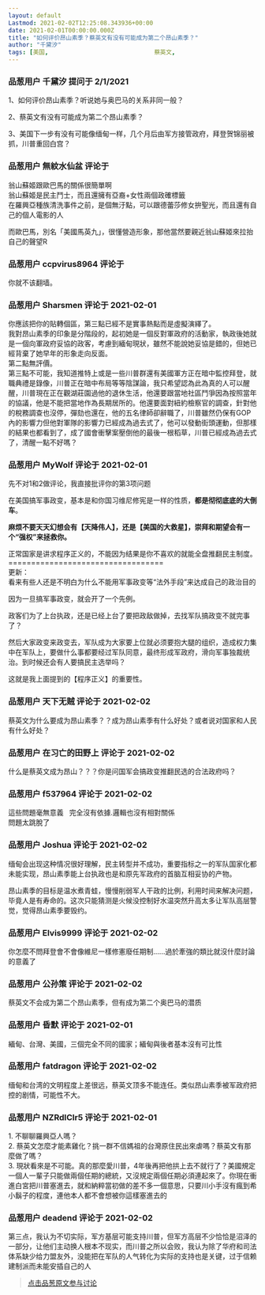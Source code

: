 ```yaml
---
layout: default
Lastmod: 2021-02-02T12:25:08.343936+00:00
date: 2021-02-01T00:00:00.000Z
title: "如何评价昂山素季？蔡英文有没有可能成为第二个昂山素季？"
author: "千黛汐"
tags: [美国,								蔡英文,								川普,								拜登,								昂山素季]
---
```



### 品葱用户 **千黛汐** 提问于 2/1/2021
    
1、如何评价昂山素季？听说她与奥巴马的关系非同一般？  
  
2、蔡英文有没有可能成为第二个昂山素季？  
  
3、美国下一步有没有可能像缅甸一样，几个月后由军方接管政府，拜登贺锦丽被抓，川普重回白宫？
    
                

### 品葱用户 **無紋水仙盆** 评论于 
        
翁山蘇姬跟歐巴馬的關係很簡單啊  
翁山蘇姬是民主鬥士，而且還擁有亞裔+女性兩個政確標籤  
在羅興亞種族清洗事件之前，是個無汙點，可以跟德蕾莎修女拚聖光，而且還有自己的個人電影的人  
  
而歐巴馬，別名「美國馬英九」，很懂營造形象，那他當然要親近翁山蘇姬來拉抬自己的聲望R
        
                

### 品葱用户 **ccpvirus8964** 评论于 
        
你就不该翻墙。
        
                

### 品葱用户 **Sharsmen** 评论于 2021-02-01
        
你應該把你的貼轉個區，第三點已經不是實事熱點而是虛擬演繹了。  
我對昂山素季的印象是分階段的，起初她是一個反對軍政府的活動家，執政後她就是一個向軍政府妥協的政客，考慮到緬甸現狀，雖然不能說她妥協是錯的，但她已經背棄了她早年的形象走向反面。  
第二點無評價。  
第三點不可能，我知道推特上或是一些川普群還有美國軍方正在暗中監控拜登，就職典禮是錄像，川普正在暗中布局等等陰謀論，我只希望認為此為真的人可以醒醒，川普現在正在觀湖莊園過他的退休生活，他還要跟當地社區鬥爭因為按照當年的協議，他是不能把當地作為長期居所的。他還要面對紐約檢察官的調查，針對他的稅務調查也沒停，彈劾也還在，他的五名律師卻辭職了，川普雖然仍保有GOP內的影響力但他對軍隊的影響力已經成為過去式了，他可以發動街頭運動，但那樣的結果也都看到了，成了國會衝擊案壓倒他的最後一根稻草，川普已經成為過去式了，清醒一點不好嗎？
        
                

### 品葱用户 **MyWolf** 评论于 2021-02-01
        
先不对1和2做评论，我直接批评你的第3项问题  
  
在美国搞军事政变，基本是和你国习维尼修宪是一样的性质，**都是彻彻底底的大倒车**。  
  
**麻烦不要天天幻想会有【天降伟人】，还是【美国的大救星】，崇拜和期望会有一个“强权”来拯救你。**  
  
正常国家是讲求程序正义的，不能因为结果是你不喜欢的就能全盘推翻民主制度。  
\==================================  
更新：  
看来有些人还是不明白为什么不能用军事政变等“法外手段”来达成自己的政治目的  
  
因为一旦搞军事政变，就会开了一个先例。  
  
政客们为了上台执政，还是已经上台了要把政敌做掉，去找军队搞政变不就完事了？  
  
然后大家政变来政变去，军队成为大家要上位就必须要抱大腿的组织，造成权力集中在军队上，要做什么事都要经过军队同意，最终形成军政府，滑向军事独裁统治。到时候还会有人要搞民主选举吗？  
  
这就是我上面提到的【程序正义】的重要性。
        
                

### 品葱用户 **天下无贼** 评论于 2021-02-02
        
蔡英文为什么要成为昂山素季？？成为昂山素季有什么好处？或者说对国家和人民有什么好处？
        
                

### 品葱用户 **在习亡的田野上** 评论于 2021-02-02
        
什么是蔡英文成为昂山？？？你是问国军会搞政变推翻民选的合法政府吗？
        
                

### 品葱用户 **f537964** 评论于 2021-02-02
        
這些問題毫無意義   完全沒有依據.邏輯也沒有相對關係  
問題太跳脫了
        
                

### 品葱用户 **Joshua** 评论于 2021-02-02
        
缅甸会出现这种情况很好理解，民主转型并不成功，重要指标之一的军队国家化都未能实现，昂山素季能上台执政也是和原先军政府的首脑互相妥协的产物。  
  
昂山素季的目标是温水煮青蛙，慢慢削弱军人干政的比例，利用时间来解决问题，毕竟人是有寿命的。这次只能猜测是火候没控制好水温突然升高太多让军队高层警觉，觉得昂山素季要毁约。
        
                

### 品葱用户 **Elvis9999** 评论于 2021-02-02
        
你怎麼不問拜登會不會像維尼一樣修憲廢任期制......過於牽強的類比就沒什麼討論的意義了
        
                

### 品葱用户 **公孙策** 评论于 2021-02-02
        
蔡英文不会成为第二个昂山素季，但有成为第二个奥巴马的潜质
        
                

### 品葱用户 **昏默** 评论于 2021-02-01
        
緬甸、台灣、美國，三個完全不同的國家；緬甸與後者基本沒有可比性
        
                

### 品葱用户 **fatdragon** 评论于 2021-02-02
        
缅甸和台湾的文明程度上差很远，蔡英文顶多不能连任。类似昂山素季被军政府把控的剧情，可能性不大。
        
                

### 品葱用户 **NZRdlClr5** 评论于 2021-02-01
        
1\. 不聊聊羅興亞人嗎？  
2\. 蔡英文怎麼才能素雞化？挑一群不信媽祖的台灣原住民出來虐嗎？蔡英文有那麼做了嗎？  
3\. 現狀看來是不可能。真的那麼愛川普，4年後再把他拱上去不就行了？美國規定一個人一輩子只能做兩個任期的總統，又沒規定兩個任期必須連起來了。你現在衝進白宮把川普塞進去，就和納粹當初做的差不多一個意思，只要川小手沒有瘋到希小鬍子的程度，連他本人都不會想被你這樣塞進去的
        
                

### 品葱用户 **deadend** 评论于 2021-02-02
        
第三点，我认为不切实际，军方基层可能支持川普，但军方高层不少恰恰是沼泽的一部分，让他们主动换人根本不现实，而川普之所以会败，我认为除了华府和司法体系缺少给力盟友外，没能把在军队的人气转化为实际的支持也是关键，过于信赖建制派而未能安插自己的人
        
                





> [点击品葱原文参与讨论](https://pincong.rocks/question/36049)

